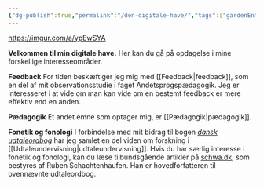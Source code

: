 ```yaml
---
{"dg-publish":true,"permalink":"/den-digitale-have/","tags":["gardenEntry"],"created":"2025-04-06T00:21:35.747+02:00","updated":"2025-04-06T17:32:59.072+02:00"}
---
```



https://imgur.com/a/ypEwSYA

**Velkommen til min digitale have.** 
Her kan du gå på opdagelse i mine forskellige interesseområder.

**Feedback**
For tiden beskæftiger jeg mig med [[Feedback\|feedback]], som en del af mit observationsstudie i faget Andetsprogspædagogik. Jeg er interesseret i at vide om man kan vide om en bestemt feedback er mere effektiv end en anden. 

**Pædagogik**
Et andet emne som optager mig, er [[Pædagogik\|pædagogik]]. 

**Fonetik og fonologi**
I forbindelse med mit bidrag til bogen *[dansk udtaleordbog](https://www.modersmaalselskabet.dk/butik/andre-udgivelser/aarbog/uob-kompakt/)* har jeg samlet en del viden om forskning i [[Udtaleundervisning\|udtaleundervisning]]. Hvis du har særlig interesse i fonetik og fonologi, kan du læse tilbundsgående artikler på [schwa.dk](https://schwa.dk), som bestyres af Ruben Schachtenhaufen. Han er hovedforfatteren til ovennævnte udtaleordbog.




